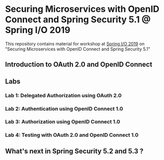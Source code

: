 # Securing Microservices with OpenID Connect and Spring Security 5.1 @ Spring I/O 2019

This repository contains material for workshop at [Spring I/O 2019](https://2019.springio.net/) on "Securing Microservices with OpenID Connect and Spring Security 5.1"

## Introduction to OAuth 2.0 and OpenID Connect

## Labs

### Lab 1: Delegated Authorization using OAuth 2.0

### Lab 2: Authentication using OpenID Connect 1.0

### Lab 3: Authorization using OpenID Connect 1.0

### Lab 4: Testing with OAuth 2.0 and OpenID Connect 1.0

## What's next in Spring Security 5.2 and 5.3 ?






